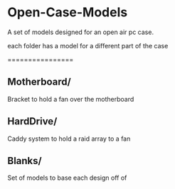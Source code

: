 Open-Case-Models
================

A set of models designed for an open air pc case.

each folder has a model for a different part of the case

================

Motherboard/
--
Bracket to hold a fan over the motherboard

HardDrive/
--
Caddy system to hold a raid array to a fan

Blanks/
--
Set of models to base each design off of
